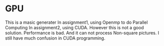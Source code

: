 # GPU
This is a masic generater
In assignment1, using Openmp to do Parallel Computing
In assignment2, using CUDA. However this is not a good solution. Performance is bad. And it can not process Non-square pictures.
I still have much confusion in CUDA programming.
